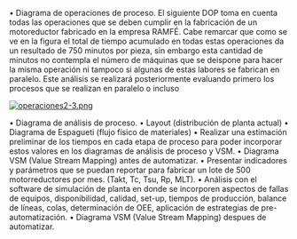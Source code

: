 • Diagrama de operaciones de proceso.
El siguiente DOP toma en cuenta todas las operaciones que se deben cumplir en la fabricación de un motoreductor fabricado en la empresa RAMFÉ. Cabe remarcar que como se ve en la figura el total de tiempo acumulado en todas estas operaciones da un resultado de 750 minutos por pieza, sin embargo esta cantidad de minutos no contempla el número de máquinas que se deispone para hacer la misma operación ni tampoco si algunas de estas labores se fabrican en paralelo. Este análisis se realizará posteriormente evaluando primero los procesos que se realizan en paralelo o incluso 

[![operaciones2-3.png](https://i.postimg.cc/cLHYnXkZ/operaciones2-3.png)](https://postimg.cc/xcwcrySF)

• Diagrama de análisis de proceso.
• Layout (distribución de planta actual)
• Diagrama de Espagueti (flujo físico de materiales)
• Realizar una estimación preliminar de los tiempos en cada etapa de proceso para poder incorporar estos valores
en los diagramas de análisis de proceso y VSM.
• Diagrama VSM (Value Stream Mapping) antes de automatizar.
• Presentar indicadores y parámetros que se puedan reportar para fabricar un lote de 500 motorreductores por mes.
(Takt, Tc, Tsu, Rp, MLT).
• Análisis con el software de simulación de planta en donde se incorporen aspectos de fallas de equipos,
disponibilidad, calidad, set-up, tiempos de producción, balance de líneas, colas, determinación de OEE, aplicación
de estrategias de pre- automatización.
• Diagrama VSM (Value Stream Mapping) despues de automatizar.

